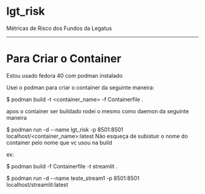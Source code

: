 # lgt_risk
Métricas de Risco dos Fundos da Legatus

---
# Para Criar o Container
Estou usado fedora 40 com podman instalado

Usei o podman para criar o container da seguinte maneira:


 $ podman build -t <container_name> -f Containerfile .


apos o container ser buildado rodei o mesmo como daemon da seguinte maneira


 $ podman run -d --name lgt_risk -p 8501:8501 localhost/<container_name>:latest
Não esqueça de subistuir o nome do container pelo nome que vc usou na build

ex: 


 $ podman build -f Containerfile -t streamlit .

 $ podman run -d --name teste_stream1 -p 8501:8501 localhost/streamlit:latest


